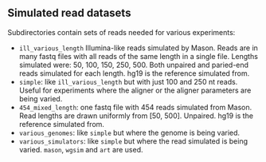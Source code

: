Simulated read datasets
-----------------------

Subdirectories contain sets of reads needed for various experiments:

* `ill_various_length` Illumina-like reads simulated by Mason.  Reads
  are in many fastq files with all reads of the same length in a
  single file.  Lengths simulated were: 50, 100, 150, 250, 500.  Both
  unpaired and paried-end reads simulated for each length.  hg19 is
  the reference simulated from.
* `simple`: like `ill_various_length` but with just 100 and 250 nt
  reads.  Useful for experiments where the aligner or the aligner
  parameters are being varied.
* `454_mixed_length`: one fastq file with 454 reads simulated from
  Mason.  Read lengths are drawn uniformly from [50, 500].  Unpaired.
  hg19 is the reference simulated from.
* `various_genomes`: like `simple` but where the genome is being varied.
* `various_simulators`: like `simple` but where the read simulated is
  being varied.  `mason`, `wgsim` and `art` are used.
